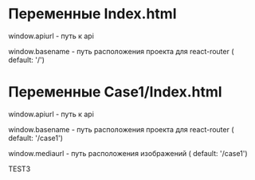 
# Переменные Index.html

window.apiurl - путь к api

window.basename - путь расположения проекта для react-router ( default: '/')


# Переменные Case1/Index.html

window.apiurl - путь к api

window.basename - путь расположения проекта для react-router ( default: '/case1')

window.mediaurl - путь расположения изображений ( default: '/case1')

TEST3
